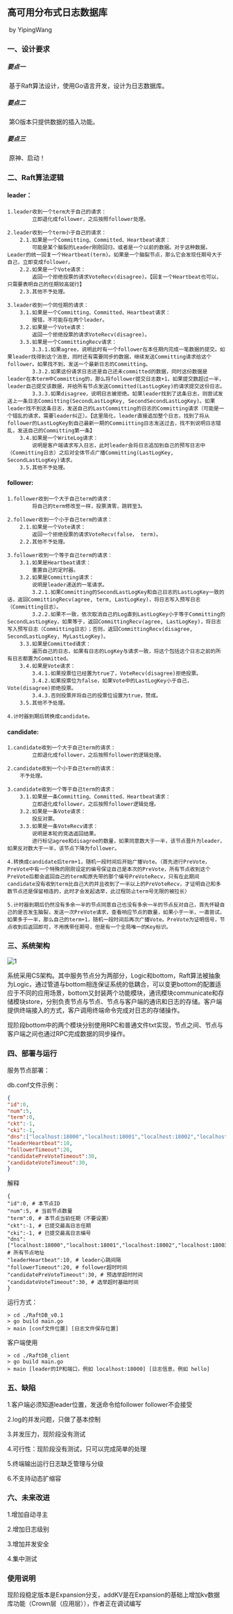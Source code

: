 ## 高可用分布式日志数据库

​																													by YipingWang

### 一、设计要求

##### 要点一

​	基于Raft算法设计，使用Go语言开发，设计为日志数据库。

##### 要点二

​	第O版本只提供数据的插入功能。

##### 要点三

​	原神、启动！



### 二、Raft算法逻辑

#### leader：

	1.leader收到一个term大于自己的请求：
			立即退化成follower，之后按照follower处理。
	
	2.leader收到一个term小于自己的请求：
		2.1.如果是一个Committing、Committed、Heartbeat请求：
			可能是某个脑裂的Leader刚刚回归，或者是一个以前的数据。对于这种数据，Leader的统一回复一个Heartbeat(term)。如果是一个脑裂节点，那么它会发现任期号大于自己，立即变成follower。
		2.2.如果是一个Vote请求：
			返回一个拒绝投票的请求VoteRecv(disagree)。【回复一个Heartbeat也可以，只需要表明自己的任期较高就行】
		2.3.其他不予处理。
	
	3.leader收到一个同任期的请求：
		3.1.如果是一个Committing、Committed、Heartbeat请求：
			报错，不可能存在两个leader。
		3.2.如果是一个Vote请求：
			返回一个拒绝投票的请求VoteRecv(disagree)。
		3.3.如果是一个CommittingRecv请求：
			3.3.1.如果agree，说明此时有一个follower在本任期内完成一笔数据的提交。如果leader找得到这个消息，同时还有需要同步的数据，继续发送Committing请求给这个follower。如果找不到，发送一个最新日志的Committing。
			3.3.2.如果这份请求日志还是自己还未committed的数据，同时这份数据是leader在本term中Committing的，那么将follower提交日志数+1，如果提交数超过一半，leader自己提交该数据，并给所有节点发送Committed(LastLogKey)的请求提交这份日志。
			3.3.3.如果disagree，说明日志被拒绝。如果leader找到了这条日志，则尝试发送上一条日志Committing(SecondLastLogKey, SecondSecondLastLogKey)。如果leader找不到这条日志，发送自己的LastCommitting的日志的Committing请求（可能是一个错乱的请求，需要leader纠正）。【这里简化，leader直接追加整个日志，找到了将从follower的LastLogKey到自己最新一期的Commiitting日志发送过去，找不到说明日志错乱，发送自己的Committing第一条】
		3.4.如果是一个WriteLog请求：
			说明是客户端请求写入日志，此时leader会将日志追加到自己的预写日志中（Committing日志）之后对全体节点广播Committing(LastLogKey, SecondLastLogKey)请求。
		3.5.其他不予处理。



#### follower:

	1.follower收到一个大于自己term的请求：
			将自己的term修改至一样，投票清零，跳转至3。
	
	2.follower收到一个小于自己term的请求：
		2.1.如果是一个Vote请求：
			返回一个拒绝投票的请求VoteRecv(false， term)。
		2.2.其他不予处理。
	
	3.follower收到一个等于自己term的请求：
		3.1.如果是Heartbeat请求：
			重置自己的定时器。
		3.2.如果是Committing请求：
			说明是leader递送的一笔请求。
			3.2.1.如果Committing的SecondLastLogKey和自己日志的LastLogKey一致的话，返回CommittingRecv(agree, term, LastLogKey)，将日志写入预写日志（Committing日志）。
			3.2.2.如果不一致，依次取消自己的Log直到LastLogKey小于等于Committing的SecondLastLogKey，如果等于，返回CommittingRecv(agree, LastLogKey)，将日志写入预写日志（Committing日志）；否则，返回CommittingRecv(disagree, SecondLastLogKey, MyLastLogKey)。
		3.3.如果是Committed请求：
			遍历自己的日志，如果有日志的LogKey与请求一致，将这个包括这个日志之前的所有日志都置为Committed。
		3.4.如果是Vote请求：
			3.4.1.如果投票位已经置为true了，VoteRecv(disagree)拒绝投票。
			3.4.2.如果投票位为false，如果Vote中的LastLogKey小于自己，Vote(disagree)拒绝投票。
			3.4.3.否则投票并将自己的投票位设置为true，赞成。
		3.5.其他不予处理。
	
	4.计时器到期后转换成candidate。



#### candidate:	

	1.candidate收到一个大于自己term的请求：
			立即退化成follower，之后按照follower的逻辑处理。
			
	2.candidate收到一个小于自己term的请求：
		不予处理。
	
	3.candidate收到一个等于自己term的请求：
		3.1.如果是一条Committing、Committed、Heartbeat请求：
			立即退化成follower，之后按照follower逻辑处理。
		3.2.如果是一条Vote请求：
			投反对票。
		3.3.如果是一条VoteRecv请求：
			说明是本轮的竞选返回结果。
			进行标记agree和disagree的数量，如果同意数大于一半，该节点晋升为leader，如果反对数大于一半，该节点下降为follower。
	
	4.转换成candidate后term+1，随机一段时间后开始广播Vote。（首先进行PreVote，PreVote中有一个特殊的刚刚设定的编号保证自己是本次的PreVote，所有节点收到这个PreVote后都会返回自己的term和原先带的那个编号PreVoteRecv，只有在此期间candidate没有收到term比自己大的并且收到了一半以上的PreVoteRecv，才证明自己和多数节点还是保留相连的，此时才会发起选举，此过程防止term号无限的被拉长）
	
	5.计时器到期后仍然没有多余一半的节点同意自己也没有多余一半的节点反对自己，首先怀疑自己的是否发生脑裂，发送一次PreVote请求，查看响应节点的数量，如果小于一半，一直尝试，如果多于一半，那么自己的term+1，随机一段时间后再次广播Vote。PreVote为证明信号，节点收到后返回即可，不用携带任期号，但是有一个全局唯一的Key标识。





### 三、系统架构



![1](README.assets/1.png)

​	系统采用CS架构。其中服务节点分为两部分，Logic和bottom，Raft算法被抽象为Logic，通过管道与bottom相连保证系统的低耦合，可以变更bottom的配置适应于不同的应用场景，bottom又封装两个功能模块，通讯模块communicate和存储模块store，分别负责节点与节点、节点与客户端的通讯和日志的存储。客户端提供终端接入的方式，客户调用终端命令完成对日志的存储操作。

​	现阶段bottom中的两个模块分别使用RPC和普通文件txt实现，节点之间、节点与客户端之间也通过RPC完成数据的同步操作。



### 四、部署与运行



服务节点部署：

db.conf文件示例：

```json
{
"id":0,
"num":5,
"term":0,
"ckt":-1,
"cki":-1,
"dns":["localhost:18000","localhost:18001","localhost:18002","localhost:18003","localhost:18004"],
"leaderHeartbeat":10,
"followerTimeout":20,
"candidatePreVoteTimeout":30,
"candidateVoteTimeout":30,
}
```
解释
```
{
"id":0, # 本节点ID
"num":5, # 当前节点数量
"term":0, # 本节点当前任期（不要设置）
"ckt":-1, # 已提交最高日志任期
"cki":-1, # 已提交最高日志编号
"dns":["localhost:18000","localhost:18001","localhost:18002","localhost:18003","localhost:18004"], # 所有节点地址
"leaderHeartbeat":10, # leader心跳间隔
"followerTimeout":20, # follower超时时间
"candidatePreVoteTimeout":30, # 预选举超时时间
"candidateVoteTimeout":30, # 选举超时基础时间
}
```



运行方式：

```
> cd ./RaftDB_v0.1
> go build main.go
> main [conf文件位置] [日志文件保存位置]
```



客户端使用

```
> cd ./RaftDB_client
> go build main.go
> main [leader的IP和端口，例如 localhost:18000] [日志信息，例如 hello]
```



### 五、缺陷



1.客户端必须知道leader位置，发送命令给follower follower不会接受

2.log的并发问题，只做了基本控制

3.并发压力，现阶段没有测试

4.可行性：现阶段没有测试，只可以完成简单的处理

5.终端输出运行日志缺乏管理与分级

6.不支持动态扩缩容



### 六、未来改进



1.增加自动寻主

2.增加日志级别

3.增加并发安全

4.集中测试

### 使用说明
现阶段稳定版本是Expansion分支，addKV是在Expansion的基础上增加kv数据库功能（Crown层（应用层）），作者正在调试编写

​	

